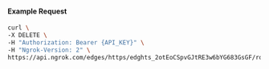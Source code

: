 <!-- Code generated for API Clients. DO NOT EDIT. -->

#### Example Request

```bash
curl \
-X DELETE \
-H "Authorization: Bearer {API_KEY}" \
-H "Ngrok-Version: 2" \
https://api.ngrok.com/edges/https/edghts_2otEoCSpvGJtRE3w6bYG683GsGF/routes/edghtsrt_2otEo77v5hTnJh24em3aOwmUbbc/circuit_breaker
```
